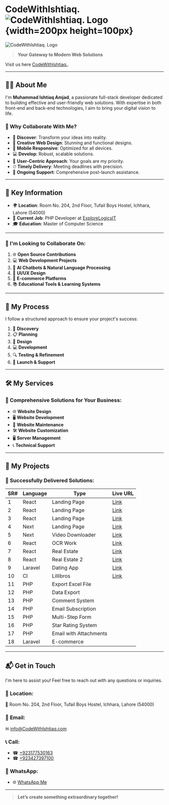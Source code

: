 # CodeWithIshtiaq.  ![CodeWithIshtiaq. Logo](https://codewithishtiaq.vercel.app/assets/img/logo1.png){width=200px height=100px}

![CodeWithIshtiaq. Logo](https://codewithishtiaq.vercel.app/assets/img/logo1.png)

> **Your Gateway to Modern Web Solutions**

Visit us here [CodeWithIshtiaq.](https://codewithishtiaq.vercel.app/).

---

## 👨‍💻 About Me

I'm **Muhammad Ishtiaq Amjad**, a passionate full-stack developer dedicated to building effective and user-friendly web solutions. With expertise in both front-end and back-end technologies, I aim to bring your digital vision to life.

### 🌟 Why Collaborate With Me?

- 🚀 **Discover**: Transform your ideas into reality.
- 🎨 **Creative Web Design**: Stunning and functional designs.
- 📱 **Mobile Responsive**: Optimized for all devices.
- 💻 **Develop**: Robust, scalable solutions.
- 🎯 **User-Centric Approach**: Your goals are my priority.
- ⏱ **Timely Delivery**: Meeting deadlines with precision.
- 🔄 **Ongoing Support**: Comprehensive post-launch assistance.

---

## 📌 Key Information

- 🌍 **Location**: Room No. 204, 2nd Floor, Tufail Boys Hostel, Ichhara, Lahore (54000)
- 💼 **Current Job**: PHP Developer at [ExploreLogicsIT](https://explorelogics.com)
- 🎓 **Education**: Master of Computer Science

---

### 🤝 I'm Looking to Collaborate On:

1. 🌐 **Open Source Contributions**
2. 💻 **Web Development Projects**
3. 🤖 **AI Chatbots & Natural Language Processing**
4. 🎨 **UI/UX Design**
5. 🛒 **E-commerce Platforms**
6. 📚 **Educational Tools & Learning Systems**

---

## 🔄 My Process

I follow a structured approach to ensure your project's success:

1. 🧐 **Discovery**
2. 📋 **Planning**
3. 🎨 **Design**
4. 💻 **Development**
5. 🔍 **Testing & Refinement**
6. 🚀 **Launch & Support**

---

## 🛠 My Services

### 🌟 Comprehensive Solutions for Your Business:

- 🌐 **Website Design**
- 🖥 **Website Development**
- 🔧 **Website Maintenance**
- 🛠 **Website Customization**
- 🖥 **Server Management**
- 📞 **Technical Support**

---

## 💼 My Projects

### 🚀 Successfully Delivered Solutions:

| **SR#** | **Language** | **Type**            | **Live URL**                           |
|---------|--------------|---------------------|----------------------------------------|
| 1       | React        | Landing Page        | [Link](https://techno-solutions.vercel.app) |
| 2       | React        | Landing Page        | [Link](https://e-state-ishicoder.vercel.app) |
| 3       | React        | Landing Page        | [Link](https://wis-walk.vercel.app)         |
| 4       | Next         | Landing Page        | [Link](https://logic-zone.vercel.app)      |
| 5       | Next         | Video Downloader    | [Link](https://ishi-dev-yt-downloader.vercel.app) |
| 6       | React        | OCR Work            | [Link](https://appocr.vercel.app)          |
| 7       | React        | Real Estate         | [Link](https://explorelogicsit.com/realestate1) |
| 8       | React        | Real Estate 2       | [Link](https://explorelogicsit.com/realestate2) |
| 9       | Laravel      | Dating App          | [Link](https://explorelogicsit.com/sharing_sugar) |
| 10      | CI           | Lillibros           | [Link](https://explorelogicsit.com/lillibros) |
| 11      | PHP          | Export Excel File   |                                          |
| 12      | PHP          | Data Export         |                                          |
| 13      | PHP          | Comment System      |                                          |
| 14      | PHP          | Email Subscription  |                                          |
| 15      | PHP          | Multi-Step Form     |                                          |
| 16      | PHP          | Star Rating System  |                                          |
| 17      | PHP          | Email with Attachments |                                       |
| 18      | Laravel      | E-commerce          |                                          |

---

## 📬 Get in Touch

I'm here to assist you! Feel free to reach out with any questions or inquiries.

### 📍 **Location:**
🏦 Room No. 204, 2nd Floor, Tufail Boys Hostel, Ichhara, Lahore (54000)

### 📧 **Email:**
✉ [info@CodeWithIshtiaq.com](mailto:info@CodeWithIshtiaq.com)

### 📞 **Call:**
- ☎ [+923177530163](tel:+923177530163)
- ☎ [+923427397100](tel:+923427397100)

### 💬 **WhatsApp:**
- 🌐 [WhatsApp Me](https://wa.me/+923177530163?text=Hello%2C%20I%20would%20like%20to%20inquire%20about%20your%20services.)

---

> **Let’s create something extraordinary together!**
